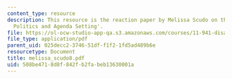 ```yaml
---
content_type: resource
description: This resource is the reaction paper by Melissa Scudo on the topic 'Disaster
  Politics and Agenda Setting'.
file: https://ol-ocw-studio-app-qa.s3.amazonaws.com/courses/11-941-disaster-vulnerability-and-resilience-spring-2005/508be4718d8f842fb2fabeb13630801a_melissa_scudo8.pdf
file_type: application/pdf
parent_uid: 025decc2-3746-51df-f1f2-1fd5ad489b6e
resourcetype: Document
title: melissa_scudo8.pdf
uid: 508be471-8d8f-842f-b2fa-beb13630801a
---
```

